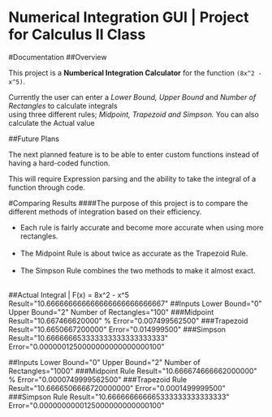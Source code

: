 <h1 font-size="24px"><b>Numerical Integration GUI</b> | Project for Calculus II Class</h1>

#Documentation
##Overview
<p font-size="16px">This project is a <b>Numberical Integration Calculator</b> for the function <code>(8x^2 - x^5)</code>.</p>
<p font-size="16px">Currently the user can enter a <em>Lower Bound, Upper Bound</em> and <em>Number of Rectangles</em> to calculate integrals<br /> using three different rules; <em>Midpoint, Trapezoid and Simpson.</em> You can also calculate the Actual value</p>
##Future Plans
<p font-size="16px">The next planned feature is to be able to enter custom functions instead of having a hard-coded function.</p>
<p font-size="16px">This will require Expression parsing and the ability to take the integral of a function through code.</p>


#Comparing Results
####The purpose of this project is to compare the different methods of integration based on their efficiency.
<ul>
	<li>Each rule is fairly accurate and become more accurate when using more rectangles.<br /><br /></li>
	<li>The Midpoint Rule is about twice as accurate as the Trapezoid Rule.<br /><br /></li>
	<li>The Simpson Rule combines the two methods to make it almost exact.<br /><br /></li>
</ul>
##Actual Integral | F(x) = 8x^2 - x^5
	Result="10.666666666666666666666666667"
##Inputs
	Lower Bound="0"
	Upper Bound="2"
	Number of Rectangles="100"
###Midpoint
	Result="10.667466620000"
	% Error="0.007499562500"
###Trapezoid
    Result="10.6650667200000"
    Error="0.014999500"
###Simpson
    Result="10.666666653333333333333333333"
    Error="0.0000001250000000000000000100" 

##Inputs
	Lower Bound="0"
	Upper Bound="2"
	Number of Rectangles="1000"
###<t>Midpoint Rule
	Result="10.666674666662000000"
    % Error="0.0000749999562500"
###Trapezoid Rule
    Result="10.6666506666720000000"
    Error="0.0001499999500"
###Simpson Rule
	Result="10.666666666665333333333333333"
    Error="0.0000000000125000000000000100" 
